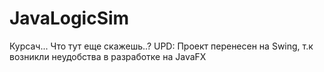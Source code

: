 # JavaLogicSim
Курсач... Что тут еще скажешь..?
UPD: Проект перенесен на Swing, т.к возникли неудобства в разработке на JavaFX
